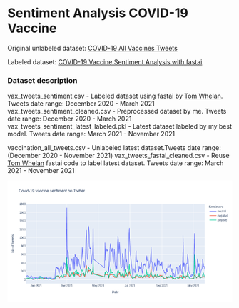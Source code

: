 # Sentiment Analysis COVID-19 Vaccine

Original unlabeled dataset: [COVID-19 All Vaccines Tweets](https://www.kaggle.com/datasets/gpreda/all-covid19-vaccines-tweets)

Labeled dataset: [COVID-19 Vaccine Sentiment Analysis with fastai](https://www.kaggle.com/code/twhelan/covid-19-vaccine-sentiment-analysis-with-fastai)


### Dataset description
vax_tweets_sentiment.csv - Labeled dataset using fastai by [Tom Whelan](https://www.kaggle.com/twhelan). Tweets date range: December 2020 - March 2021
vax_tweets_sentiment_cleaned.csv - Preprocessed dataset by me. Tweets date range: December 2020 - March 2021
vax_tweets_sentiment_latest_labeled.pkl - Latest dataset labeled by my best model. Tweets date range: March 2021 - November 2021

vaccination_all_tweets.csv - Unlabeled latest dataset.Tweets date range: (December 2020 - November 2021)
vax_tweets_fastai_cleaned.csv - Reuse [Tom Whelan](https://www.kaggle.com/twhelan) fastai code to label latest dataset. Tweets date range: March 2021 - November 2021


![Alt text](image.png?raw=true "Title")